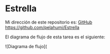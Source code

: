 # Estrella
Mi dirección de este repositorio es: [GitHub](https://github.com/pelahumi/Estrella)
https://github.com/pelahumi/Estrella

El diagrama de flujo de esta tarea es el siguiente:

![Diagrama de flujo](
